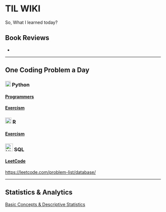 # TIL WIKI
So, What I learned today?  

## Book Reviews
*


---------------------
## One Coding Problem a Day
### <img alt="Html" src="https://simpleicons.org/icons/python.svg" width="18"> Python

#### [Programmers](https://github.com/yulimy0113/TIL)
#### [Exercism](https://github.com/yulimy0113/TIL/tree/main/Python/Exercism)



### <img alt="Html" src="https://simpleicons.org/icons/r.svg" width="20"> R

#### [Exercism](https://github.com/yulimy0113/TIL/tree/main/R/Exercism)



### <img alt="Html" src="https://simpleicons.org/icons/mysql.svg" width="25"> SQL
 
#### [LeetCode](https://github.com/yulimy0113/TIL/tree/main/SQL/Leetcode)
https://leetcode.com/problem-list/database/

---------------------
## Statistics & Analytics
[Basic Concepts & Descriptive Statistics](https://github.com/yulimy0113/TIL/blob/main/Statistics/1_Basic_concepts_n_Descriptive_statistics.md)
